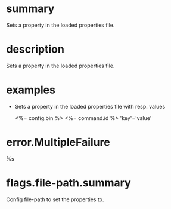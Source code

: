 # summary

Sets a property in the loaded properties file.

# description

Sets a property in the loaded properties file.

# examples

- Sets a property in the loaded properties file with resp. values

  <%= config.bin %> <%= command.id %> 'key'='value'

# error.MultipleFailure

%s


# flags.file-path.summary

Config file-path to set the properties to.
